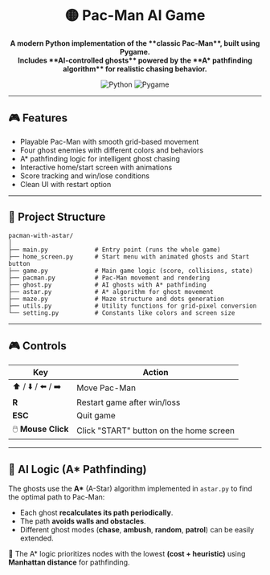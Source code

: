 <h1 align="center">🟡 Pac-Man AI Game</h1>

<p align="center">
  <b>A modern Python implementation of the **classic Pac-Man**, built using <b>Pygame</b>.<br>  
Includes **AI-controlled ghosts** powered by the **A* pathfinding algorithm** for realistic chasing behavior.</b>
</p>

<p align="center">
  <img src="https://img.shields.io/badge/Python-3.8%2B-blue?logo=python" alt="Python">
  <img src="https://img.shields.io/badge/Pygame-2.0%2B-green?logo=pygame" alt="Pygame">
</p>




---

## 🎮 Features

- Playable Pac-Man with smooth grid-based movement  
- Four ghost enemies with different colors and behaviors  
- A* pathfinding logic for intelligent ghost chasing  
- Interactive home/start screen with animations  
- Score tracking and win/lose conditions  
- Clean UI with restart option

---

## 🧩 Project Structure

```
pacman-with-astar/
│
├── main.py             # Entry point (runs the whole game)
├── home_screen.py      # Start menu with animated ghosts and Start button
├── game.py             # Main game logic (score, collisions, state)
├── pacman.py           # Pac-Man movement and rendering
├── ghost.py            # AI ghosts with A* pathfinding
├── astar.py            # A* algorithm for ghost movement
├── maze.py             # Maze structure and dots generation
├── utils.py            # Utility functions for grid-pixel conversion
└── setting.py          # Constants like colors and screen size
```
---

## 🎮 Controls

| Key | Action |
|-----|---------|
| ⬆️ / ⬇️ / ⬅️ / ➡️ | Move Pac-Man |
| **R** | Restart game after win/loss |
| **ESC** | Quit game |
| 🖱️ **Mouse Click** | Click "START" button on the home screen |

---

## 🧠 AI Logic (A* Pathfinding)

The ghosts use the **A\*** (A-Star) algorithm implemented in `astar.py` to find the optimal path to Pac-Man:

- Each ghost **recalculates its path periodically**.  
- The path **avoids walls and obstacles**.  
- Different ghost modes (**chase**, **ambush**, **random**, **patrol**) can be easily extended.  

📘 The A\* logic prioritizes nodes with the lowest **(cost + heuristic)** using **Manhattan distance** for pathfinding.
